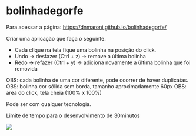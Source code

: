 # bolinhadegorfe

Para acessar a página: https://dnmaroni.github.io/bolinhadegorfe/

Criar uma aplicação que faça o seguinte.

* Cada clique na tela fique uma bolinha na posição do click.
* Undo -> desfazer (Ctrl + z) -> remove a última bolinha
* Redo -> refazer (Ctrl + y) -> adiciona novamente a última bolinha que foi removida

OBS: cada bolinha de uma cor diferente, pode ocorrer de haver duplicatas.
OBS: bolinha cor sólida sem borda, tamanho aproximadamente 60px
OBS: area do click, tela cheia (100% x 100%)

Pode ser com qualquer tecnologia.

Limite de tempo para o desenvolvimento de 30minutos

<img src="https://media.discordapp.net/attachments/1050378555365793864/1050378555558735922/Captura_de_tela_de_2022-12-08_08-46-59.png?width=554&height=468">
